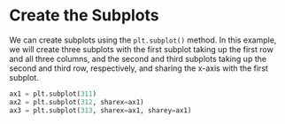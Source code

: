 # Create the Subplots

We can create subplots using the `plt.subplot()` method. In this example, we will create three subplots with the first subplot taking up the first row and all three columns, and the second and third subplots taking up the second and third row, respectively, and sharing the x-axis with the first subplot.

```python
ax1 = plt.subplot(311)
ax2 = plt.subplot(312, sharex=ax1)
ax3 = plt.subplot(313, sharex=ax1, sharey=ax1)
```
